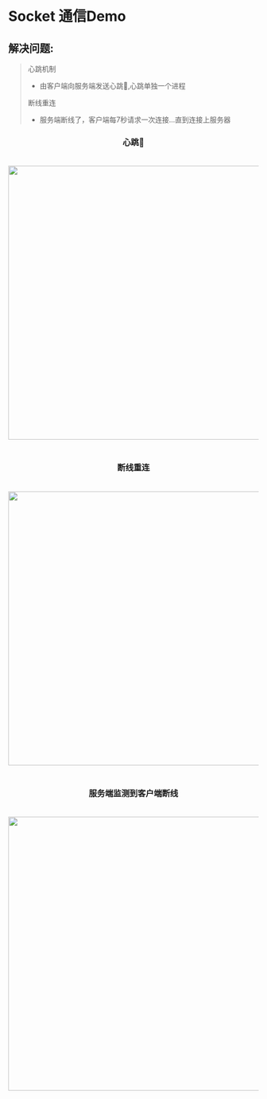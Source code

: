 # Socket 通信Demo
## 解决问题:
> 心跳机制
> * 由客户端向服务端发送心跳💓,心跳单独一个进程
> 
> 断线重连
> * 服务端断线了，客户端每7秒请求一次连接...直到连接上服务器

<div style="text-align: center">
    <h3>心跳💓</h3>
    <img src="https://img.gejiba.com/images/7002b38e8fbe6b841ce17ae6021b342f.png" 
alt=""  style="with:550px;height: 550px;margin: 20px 0">
    <h3>断线重连</h3>
    <img src="https://img.gejiba.com/images/c5f80fdaf7f4811edf860dbeeac04d51.png" 
alt=""  style="with:550px;height: 550px;margin: 20px 0">
    <h3>服务端监测到客户端断线</h3>
    <img src="https://img.gejiba.com/images/cb3e5cf7a9f652b9cc90fbebb894a94e.png" 
alt=""  style="with:550px;height: 550px;margin: 20px 0">
</div>
